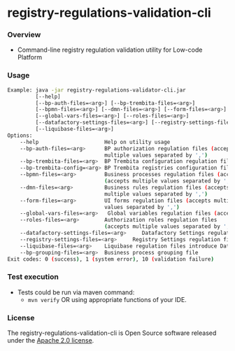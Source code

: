 # registry-regulations-validation-cli

### Overview

* Command-line registry regulation validation utility for Low-code Platform

### Usage

```bash
Example: java -jar registry-regulations-validator-cli.jar
         [--help] 
         [--bp-auth-files=<arg>] [--bp-trembita-files=<arg>]
         [--bpmn-files=<arg>] [--dmn-files=<arg>] [--form-files=<arg>]
         [--global-vars-files=<arg>] [--roles-files=<arg>] 
         [--datafactory-settings-files=<arg>] [--registry-settings-files=<arg>]
         [--liquibase-files=<arg>]
Options:
    --help                     Help on utility usage
    --bp-auth-files=<arg>      BP authorization regulation files (accepts
                               multiple values separated by ',')
    --bp-trembita-files=<arg>  BP Trembita configuration regulation file
    --bp-trembita-config=<arg> BP Trembita registries configuration file
    --bpmn-files=<arg>         Business processes regulation files (accepts multiple values separated by ',')
                               (accepts multiple values separated by ',')
    --dmn-files=<arg>          Business rules regulation files (accepts
                               multiple values separated by ',')
    --form-files=<arg>         UI forms regulation files (accepts multiple
                               values separated by ',')
    --global-vars-files=<arg>   Global variables regulation files (accepts multiple values separated by ',')
    --roles-files=<arg>        Authorization roles regulation files
                               (accepts multiple values separated by ',')
    --datafactory-settings-files=<arg>     Datafactory Settings regulation files with yml, yaml extensions
    --registry-settings-files=<arg>     Registry Settings regulation files with yml, yaml extensions
    --liquibase-files=<arg>    Liquibase regulation files introduce Database change set with xml extensions
    --bp-grouping-files=<arg>  Business process grouping file
Exit codes: 0 (success), 1 (system error), 10 (validation failure)
```
### Test execution

* Tests could be run via maven command:
    * `mvn verify` OR using appropriate functions of your IDE.
    
### License

The registry-regulations-validation-cli is Open Source software released under
the [Apache 2.0 license](https://www.apache.org/licenses/LICENSE-2.0).